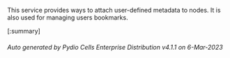 






This service provides ways to attach user-defined metadata to nodes. It is also used for managing users bookmarks.

[:summary]

###### Auto generated by Pydio Cells Enterprise Distribution v4.1.1 on 6-Mar-2023

